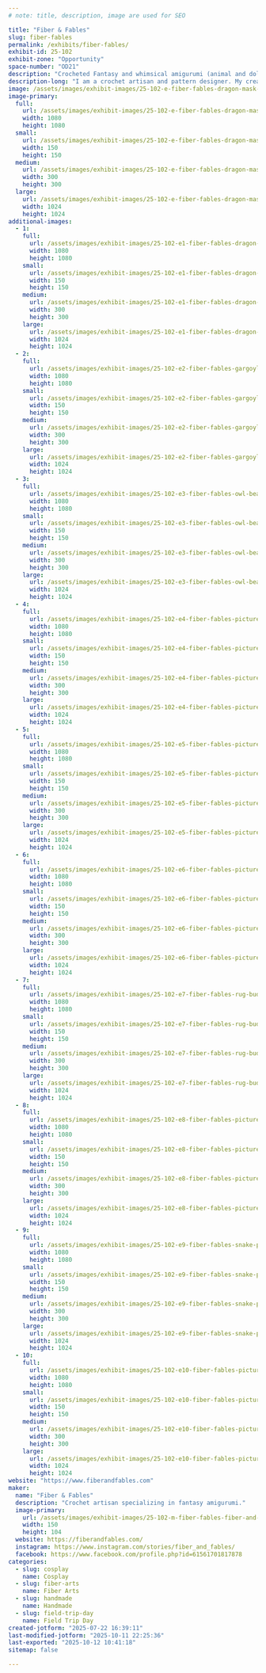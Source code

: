 ```yaml
---
# note: title, description, image are used for SEO

title: "Fiber & Fables"
slug: fiber-fables
permalink: /exhibits/fiber-fables/
exhibit-id: 25-102
exhibit-zone: "Opportunity"
space-number: "OD21"
description: "Crocheted Fantasy and whimsical amigurumi (animal and doll) pieces."
description-long: "I am a crochet artisan and pattern designer. My creations are mainly fantasy oriented. All pieces of work are created by me. Most of my work is my own design, but I do make creatures from other designers."
image: /assets/images/exhibit-images/25-102-e-fiber-fables-dragon-mask-300x300.jpg
image-primary: 
  full:
    url: /assets/images/exhibit-images/25-102-e-fiber-fables-dragon-mask-full.jpg
    width: 1080
    height: 1080
  small:
    url: /assets/images/exhibit-images/25-102-e-fiber-fables-dragon-mask-150x150.jpg
    width: 150
    height: 150
  medium:
    url: /assets/images/exhibit-images/25-102-e-fiber-fables-dragon-mask-300x300.jpg
    width: 300
    height: 300
  large:
    url: /assets/images/exhibit-images/25-102-e-fiber-fables-dragon-mask-1024x1024.jpg
    width: 1024
    height: 1024
additional-images: 
  - 1:
    full:
      url: /assets/images/exhibit-images/25-102-e1-fiber-fables-dragon-mask-and-wings-full.jpg
      width: 1080
      height: 1080
    small:
      url: /assets/images/exhibit-images/25-102-e1-fiber-fables-dragon-mask-and-wings-150x150.jpg
      width: 150
      height: 150
    medium:
      url: /assets/images/exhibit-images/25-102-e1-fiber-fables-dragon-mask-and-wings-300x300.jpg
      width: 300
      height: 300
    large:
      url: /assets/images/exhibit-images/25-102-e1-fiber-fables-dragon-mask-and-wings-1024x1024.jpg
      width: 1024
      height: 1024
  - 2:
    full:
      url: /assets/images/exhibit-images/25-102-e2-fiber-fables-gargoyle-full.jpg
      width: 1080
      height: 1080
    small:
      url: /assets/images/exhibit-images/25-102-e2-fiber-fables-gargoyle-150x150.jpg
      width: 150
      height: 150
    medium:
      url: /assets/images/exhibit-images/25-102-e2-fiber-fables-gargoyle-300x300.jpg
      width: 300
      height: 300
    large:
      url: /assets/images/exhibit-images/25-102-e2-fiber-fables-gargoyle-1024x1024.jpg
      width: 1024
      height: 1024
  - 3:
    full:
      url: /assets/images/exhibit-images/25-102-e3-fiber-fables-owl-bear-full.jpg
      width: 1080
      height: 1080
    small:
      url: /assets/images/exhibit-images/25-102-e3-fiber-fables-owl-bear-150x150.jpg
      width: 150
      height: 150
    medium:
      url: /assets/images/exhibit-images/25-102-e3-fiber-fables-owl-bear-300x300.jpg
      width: 300
      height: 300
    large:
      url: /assets/images/exhibit-images/25-102-e3-fiber-fables-owl-bear-1024x1024.jpg
      width: 1024
      height: 1024
  - 4:
    full:
      url: /assets/images/exhibit-images/25-102-e4-fiber-fables-pictures-for-shows-6-full.jpg
      width: 1080
      height: 1080
    small:
      url: /assets/images/exhibit-images/25-102-e4-fiber-fables-pictures-for-shows-6-150x150.jpg
      width: 150
      height: 150
    medium:
      url: /assets/images/exhibit-images/25-102-e4-fiber-fables-pictures-for-shows-6-300x300.jpg
      width: 300
      height: 300
    large:
      url: /assets/images/exhibit-images/25-102-e4-fiber-fables-pictures-for-shows-6-1024x1024.jpg
      width: 1024
      height: 1024
  - 5:
    full:
      url: /assets/images/exhibit-images/25-102-e5-fiber-fables-pictures-for-shows-2-full.jpg
      width: 1080
      height: 1080
    small:
      url: /assets/images/exhibit-images/25-102-e5-fiber-fables-pictures-for-shows-2-150x150.jpg
      width: 150
      height: 150
    medium:
      url: /assets/images/exhibit-images/25-102-e5-fiber-fables-pictures-for-shows-2-300x300.jpg
      width: 300
      height: 300
    large:
      url: /assets/images/exhibit-images/25-102-e5-fiber-fables-pictures-for-shows-2-1024x1024.jpg
      width: 1024
      height: 1024
  - 6:
    full:
      url: /assets/images/exhibit-images/25-102-e6-fiber-fables-pictures-for-shows-3-full.jpg
      width: 1080
      height: 1080
    small:
      url: /assets/images/exhibit-images/25-102-e6-fiber-fables-pictures-for-shows-3-150x150.jpg
      width: 150
      height: 150
    medium:
      url: /assets/images/exhibit-images/25-102-e6-fiber-fables-pictures-for-shows-3-300x300.jpg
      width: 300
      height: 300
    large:
      url: /assets/images/exhibit-images/25-102-e6-fiber-fables-pictures-for-shows-3-1024x1024.jpg
      width: 1024
      height: 1024
  - 7:
    full:
      url: /assets/images/exhibit-images/25-102-e7-fiber-fables-rug-buddies-full.jpg
      width: 1080
      height: 1080
    small:
      url: /assets/images/exhibit-images/25-102-e7-fiber-fables-rug-buddies-150x150.jpg
      width: 150
      height: 150
    medium:
      url: /assets/images/exhibit-images/25-102-e7-fiber-fables-rug-buddies-300x300.jpg
      width: 300
      height: 300
    large:
      url: /assets/images/exhibit-images/25-102-e7-fiber-fables-rug-buddies-1024x1024.jpg
      width: 1024
      height: 1024
  - 8:
    full:
      url: /assets/images/exhibit-images/25-102-e8-fiber-fables-pictures-for-shows-5-full.jpg
      width: 1080
      height: 1080
    small:
      url: /assets/images/exhibit-images/25-102-e8-fiber-fables-pictures-for-shows-5-150x150.jpg
      width: 150
      height: 150
    medium:
      url: /assets/images/exhibit-images/25-102-e8-fiber-fables-pictures-for-shows-5-300x300.jpg
      width: 300
      height: 300
    large:
      url: /assets/images/exhibit-images/25-102-e8-fiber-fables-pictures-for-shows-5-1024x1024.jpg
      width: 1024
      height: 1024
  - 9:
    full:
      url: /assets/images/exhibit-images/25-102-e9-fiber-fables-snake-purse-full.jpg
      width: 1080
      height: 1080
    small:
      url: /assets/images/exhibit-images/25-102-e9-fiber-fables-snake-purse-150x150.jpg
      width: 150
      height: 150
    medium:
      url: /assets/images/exhibit-images/25-102-e9-fiber-fables-snake-purse-300x300.jpg
      width: 300
      height: 300
    large:
      url: /assets/images/exhibit-images/25-102-e9-fiber-fables-snake-purse-1024x1024.jpg
      width: 1024
      height: 1024
  - 10:
    full:
      url: /assets/images/exhibit-images/25-102-e10-fiber-fables-pictures-for-shows-full.jpg
      width: 1080
      height: 1080
    small:
      url: /assets/images/exhibit-images/25-102-e10-fiber-fables-pictures-for-shows-150x150.jpg
      width: 150
      height: 150
    medium:
      url: /assets/images/exhibit-images/25-102-e10-fiber-fables-pictures-for-shows-300x300.jpg
      width: 300
      height: 300
    large:
      url: /assets/images/exhibit-images/25-102-e10-fiber-fables-pictures-for-shows-1024x1024.jpg
      width: 1024
      height: 1024
website: "https://www.fiberandfables.com"
maker: 
  name: "Fiber & Fables"
  description: "Crochet artisan specializing in fantasy amigurumi."
  image-primary:
    url: /assets/images/exhibit-images/25-102-m-fiber-fables-fiber-and-fables-logo-jpg-file-300x208.jpg
    width: 150
    height: 104
  website: https://fiberandfables.com/
  instagram: https://www.instagram.com/stories/fiber_and_fables/
  facebook: https://www.facebook.com/profile.php?id=61561701817878
categories: 
  - slug: cosplay
    name: Cosplay
  - slug: fiber-arts
    name: Fiber Arts
  - slug: handmade
    name: Handmade
  - slug: field-trip-day
    name: Field Trip Day
created-jotform: "2025-07-22 16:39:11"
last-modified-jotform: "2025-10-11 22:25:36"
last-exported: "2025-10-12 10:41:18"
sitemap: false

---
```

